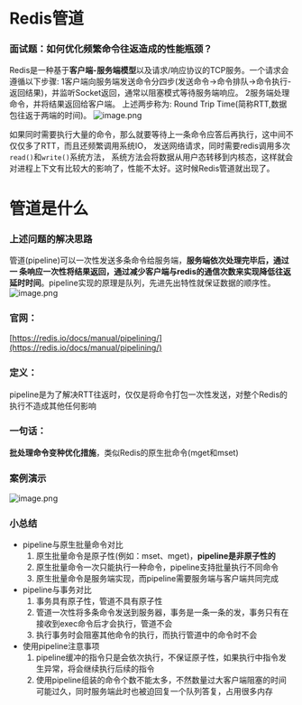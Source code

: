 # Redis管道

### 面试题：如何优化频繁命令往返造成的性能瓶颈？
Redis是一种基于**客户端-服务端模型**以及请求/响应协议的TCP服务。一个请求会遵循以下步骤: 1客户端向服务端发送命令分四步(发送命令→命令排队→命令执行-返回结果)，并监听Socket返回，通常以阻塞模式等待服务端响应。 2服务端处理命令，并将结果返回给客户端。 上述两步称为: Round Trip Time(简称RTT,数据包往返于两端的时间)。
![image.png](https://image-1311137268.cos.ap-chengdu.myqcloud.com/SiYuan/20230415195302.png)

如果同时需要执行大量的命令，那么就要等待上一条命令应答后再执行，这中间不仅仅多了RTT，而且还频繁调用系统IO， 发送网络请求，同时需要redis调用多次`read()`和`write()`系统方法， 系统方法会将数据从用户态转移到内核态，这样就会对进程上下文有比较大的影响了，性能不太好。这时候Redis管道就出现了。

# 管道是什么

### 上述问题的解决思路
管道(pipeline)可以一次性发送多条命令给服务端，**服务端依次处理完毕后，通过一 条响应一次性将结果返回，通过减少客户端与redis的通信次数来实现降低往返延时时间**。pipeline实现的原理是队列，先进先出特性就保证数据的顺序性。
![image.png](https://image-1311137268.cos.ap-chengdu.myqcloud.com/SiYuan/20230415195737.png)

### 官网：
[https://redis.io/docs/manual/pipelining/](https://redis.io/docs/manual/pipelining/)


### 定义：
pipeline是为了解决RTT往返时，仅仅是将命令打包一次性发送，对整个Redis的执行不造成其他任何影响


### 一句话：
**批处理命令变种优化措施**，类似Redis的原生批命令(mget和mset)


### 案例演示
![image.png](https://image-1311137268.cos.ap-chengdu.myqcloud.com/SiYuan/20230415200022.png)

### 小总结
-   pipeline与原生批量命令对比
    1.  原生批量命令是原子性(例如：mset、mget)，**pipeline是非原子性的**
    2.  原生批量命令一次只能执行一种命令，pipeline支持批量执行不同命令
    3.  原生批量命令是服务端实现，而pipeline需要服务端与客户端共同完成
-   pipeline与事务对比
    1.  事务具有原子性，管道不具有原子性
    2.  管道一次性将多条命令发送到服务器，事务是一条一条的发，事务只有在接收到exec命令后才会执行，管道不会
    3.  执行事务时会阻塞其他命令的执行，而执行管道中的命令时不会
-   使用pipeline注意事项
    1.  pipeline缓冲的指令只是会依次执行，不保证原子性，如果执行中指令发生异常，将会继续执行后续的指令
    2.  使用pipeline组装的命令个数不能太多，不然数量过大客户端阻塞的时间可能过久，同时服务端此时也被迫回复一个队列答复，占用很多内存
